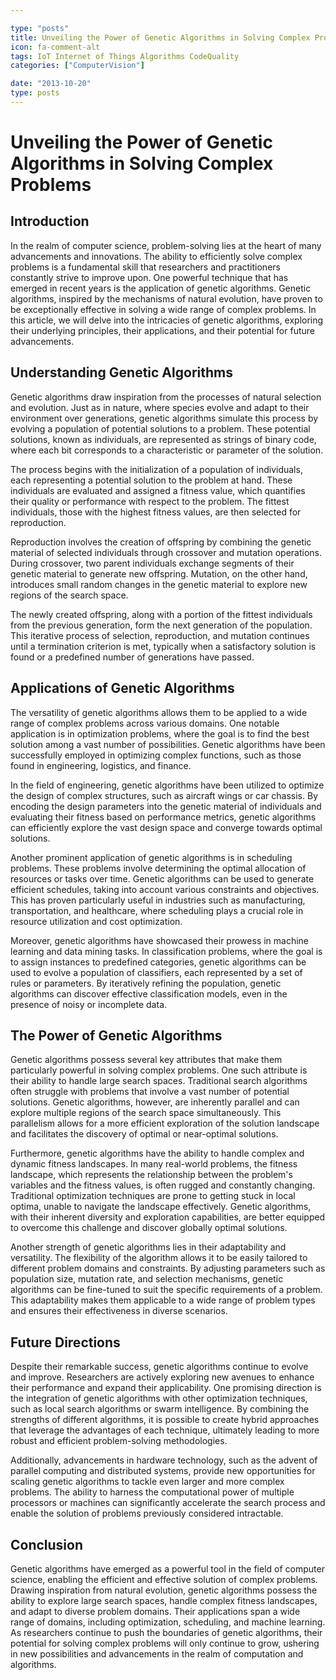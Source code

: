 ```yaml
---

type: "posts"
title: Unveiling the Power of Genetic Algorithms in Solving Complex Problems
icon: fa-comment-alt
tags: IoT Internet of Things Algorithms CodeQuality
categories: ["ComputerVision"]

date: "2013-10-20"
type: posts
---
```





# Unveiling the Power of Genetic Algorithms in Solving Complex Problems

## Introduction

In the realm of computer science, problem-solving lies at the heart of many advancements and innovations. The ability to efficiently solve complex problems is a fundamental skill that researchers and practitioners constantly strive to improve upon. One powerful technique that has emerged in recent years is the application of genetic algorithms. Genetic algorithms, inspired by the mechanisms of natural evolution, have proven to be exceptionally effective in solving a wide range of complex problems. In this article, we will delve into the intricacies of genetic algorithms, exploring their underlying principles, their applications, and their potential for future advancements.

## Understanding Genetic Algorithms

Genetic algorithms draw inspiration from the processes of natural selection and evolution. Just as in nature, where species evolve and adapt to their environment over generations, genetic algorithms simulate this process by evolving a population of potential solutions to a problem. These potential solutions, known as individuals, are represented as strings of binary code, where each bit corresponds to a characteristic or parameter of the solution.

The process begins with the initialization of a population of individuals, each representing a potential solution to the problem at hand. These individuals are evaluated and assigned a fitness value, which quantifies their quality or performance with respect to the problem. The fittest individuals, those with the highest fitness values, are then selected for reproduction.

Reproduction involves the creation of offspring by combining the genetic material of selected individuals through crossover and mutation operations. During crossover, two parent individuals exchange segments of their genetic material to generate new offspring. Mutation, on the other hand, introduces small random changes in the genetic material to explore new regions of the search space.

The newly created offspring, along with a portion of the fittest individuals from the previous generation, form the next generation of the population. This iterative process of selection, reproduction, and mutation continues until a termination criterion is met, typically when a satisfactory solution is found or a predefined number of generations have passed.

## Applications of Genetic Algorithms

The versatility of genetic algorithms allows them to be applied to a wide range of complex problems across various domains. One notable application is in optimization problems, where the goal is to find the best solution among a vast number of possibilities. Genetic algorithms have been successfully employed in optimizing complex functions, such as those found in engineering, logistics, and finance.

In the field of engineering, genetic algorithms have been utilized to optimize the design of complex structures, such as aircraft wings or car chassis. By encoding the design parameters into the genetic material of individuals and evaluating their fitness based on performance metrics, genetic algorithms can efficiently explore the vast design space and converge towards optimal solutions.

Another prominent application of genetic algorithms is in scheduling problems. These problems involve determining the optimal allocation of resources or tasks over time. Genetic algorithms can be used to generate efficient schedules, taking into account various constraints and objectives. This has proven particularly useful in industries such as manufacturing, transportation, and healthcare, where scheduling plays a crucial role in resource utilization and cost optimization.

Moreover, genetic algorithms have showcased their prowess in machine learning and data mining tasks. In classification problems, where the goal is to assign instances to predefined categories, genetic algorithms can be used to evolve a population of classifiers, each represented by a set of rules or parameters. By iteratively refining the population, genetic algorithms can discover effective classification models, even in the presence of noisy or incomplete data.

## The Power of Genetic Algorithms

Genetic algorithms possess several key attributes that make them particularly powerful in solving complex problems. One such attribute is their ability to handle large search spaces. Traditional search algorithms often struggle with problems that involve a vast number of potential solutions. Genetic algorithms, however, are inherently parallel and can explore multiple regions of the search space simultaneously. This parallelism allows for a more efficient exploration of the solution landscape and facilitates the discovery of optimal or near-optimal solutions.

Furthermore, genetic algorithms have the ability to handle complex and dynamic fitness landscapes. In many real-world problems, the fitness landscape, which represents the relationship between the problem's variables and the fitness values, is often rugged and constantly changing. Traditional optimization techniques are prone to getting stuck in local optima, unable to navigate the landscape effectively. Genetic algorithms, with their inherent diversity and exploration capabilities, are better equipped to overcome this challenge and discover globally optimal solutions.

Another strength of genetic algorithms lies in their adaptability and versatility. The flexibility of the algorithm allows it to be easily tailored to different problem domains and constraints. By adjusting parameters such as population size, mutation rate, and selection mechanisms, genetic algorithms can be fine-tuned to suit the specific requirements of a problem. This adaptability makes them applicable to a wide range of problem types and ensures their effectiveness in diverse scenarios.

## Future Directions

Despite their remarkable success, genetic algorithms continue to evolve and improve. Researchers are actively exploring new avenues to enhance their performance and expand their applicability. One promising direction is the integration of genetic algorithms with other optimization techniques, such as local search algorithms or swarm intelligence. By combining the strengths of different algorithms, it is possible to create hybrid approaches that leverage the advantages of each technique, ultimately leading to more robust and efficient problem-solving methodologies.

Additionally, advancements in hardware technology, such as the advent of parallel computing and distributed systems, provide new opportunities for scaling genetic algorithms to tackle even larger and more complex problems. The ability to harness the computational power of multiple processors or machines can significantly accelerate the search process and enable the solution of problems previously considered intractable.

## Conclusion

Genetic algorithms have emerged as a powerful tool in the field of computer science, enabling the efficient and effective solution of complex problems. Drawing inspiration from natural evolution, genetic algorithms possess the ability to explore large search spaces, handle complex fitness landscapes, and adapt to diverse problem domains. Their applications span a wide range of domains, including optimization, scheduling, and machine learning. As researchers continue to push the boundaries of genetic algorithms, their potential for solving complex problems will only continue to grow, ushering in new possibilities and advancements in the realm of computation and algorithms.